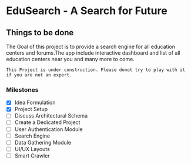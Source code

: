 # EduSearch - A Search for Future

<h2 id="Usage">Things to be done</h2>

The Goal of this project is to provide a search engine for all education centers and forums.The app include interactive dashboard and list of all education centers near you and many more to come.


```
This Project is under construction. Please donot try to play with it if you are not an expert.
```

### Milestones

- [x] Idea Formulation
- [x] Project Setup
- [ ] Discuss Architectural Schema 
- [ ] Create a Dedicated Project 
- [ ] User Authentication Module 
- [ ] Search Engine
- [ ] Data Gathering Module
- [ ] UI/UX Layouts
- [ ] Smart Crawler
